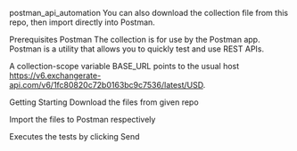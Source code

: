 postman_api_automation
You can also download the collection file from this repo, then import directly into Postman.

Prerequisites Postman The collection is for use by the Postman app. Postman is a utility that allows you to quickly test and use REST APIs.

A collection-scope variable BASE_URL points to the usual host https://v6.exchangerate-api.com/v6/1fc80820c72b0163bc9c7536/latest/USD.

Getting Starting
Download the files from given repo

Import the files to Postman respectively

Executes the tests by clicking Send
